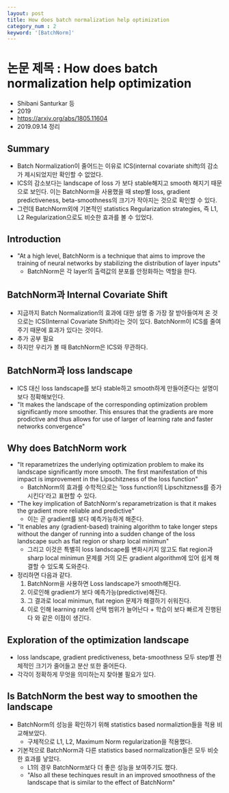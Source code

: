 ```yaml
---
layout: post
title: How does batch normalization help optimization
category_num : 2
keyword: '[BatchNorm]'
---
```


# 논문 제목 : How does batch normalization help optimization

- Shibani Santurkar 등
- 2019
- <https://arxiv.org/abs/1805.11604>
- 2019.09.14 정리

## Summary

- Batch Normalization이 줄어드는 이유로 ICS(internal covariate shift)의 감소가 제시되었지만 확인할 수 없었다.
- ICS의 감소보다는 landscape of loss 가 보다 stable해지고 smooth 해지기 때문으로 보인다. 이는 BatchNorm을 사용했을 때 step별 loss, gradient predictiveness, beta-smoothness의 크기가 작아지는 것으로 확인할 수 있다.
- 그런데 BatchNorm외에 기본적인 statistics Regularization strategies, 즉 L1, L2 Regularization으로도 비슷한 효과를 볼 수 있었다.

## Introduction

- "At a high level, BatchNorm is a technique that aims to improve the training of neural networks by stabilizing the distribution of layer inputs"
  - BatchNorm은 각 layer의 출력값의 분포를 안정화하는 역할을 한다.

## BatchNorm과 Internal Covariate Shift

- 지금까지 Batch Normalization의 효과에 대한 설명 중 가장 잘 받아들여져 온 것으로는 ICS(Internal Covariate Shift)라는 것이 있다. BatchNorm이 ICS를 줄여주기 때문에 효과가 있다는 것이다.
- 추가 공부 필요
- 하지만 우리가 볼 때 BatchNorm은 ICS와 무관하다.

## BatchNorm과 loss landscape

- ICS 대신 loss landscape를 보다 stable하고 smooth하게 만들어준다는 설명이 보다 정확해보인다.
- "It makes the landscape of the corresponding optimization problem significantly more smoother. This ensures that the gradients are more prodictive and thus allows for use of larger of learning rate and faster networks convergence"

## Why does BatchNorm work

- "It reparametrizes the underlying optimization problem to make its landscape significantly more smooth. The first manifestation of this impact is improvement in the Lipschitzness of the loss function"
  - BatchNorm의 효과를 수학적으로는 'loss function의 Lipschitzness를 증가시킨다'라고 표현할 수 있다.
- "The key implication of BatchNorm's reparametrization is that it makes the gradient more reliable and predictive"
  - 이는 곧 gradient를 보다 예측가능하게 해준다.
- "It enables any (gradient-based) training algorithm to take longer steps without the danger of running into a sudden change of the loss landscape such as flat region or sharp local minimun"
  - 그리고 이것은 특별히 loss landscape를 변화시키지 않고도 flat region과 sharp local minimun 문제를 거의 모든 gradient algorithm에 있어 쉽게 해결할 수 있도록 도와준다.
- 정리하면 다음과 같다.
    1. BatchNorm을 사용하면 Loss landscape가 smooth해진다.
    2. 이로인해 gradient가 보다 예측가능(predictive)해진다.
    3. 그 결과로 local minimun, flat region 문제가 해결하기 쉬워진다.
    4. 이로 인해 learning rate의 선택 범위가 늘어난다 + 학습이 보다 빠르게 진행된다 와 같은 이점이 생긴다.

## Exploration of the optimization landscape

- loss landscape, gradient predictiveness, beta-smoothness 모두 step별 전체적인 크기가 줄어들고 분산 또한 줄어든다.
- 각각이 정확하게 무엇을 의미하는지 찾아볼 필요가 있다.

## Is BatchNorm the best way to smoothen the landscape

- BatchNorm의 성능을 확인하기 위해 statistics based normaliztion들을 적용 비교해보았다.
  - 구체적으로 L1, L2, Maximum Norm regularization을 적용했다.
- 기본적으로 BatchNorm과 다른 statistics based normalization들은 모두 비슷한 효과를 낳았다.
  - L1의 경우 BatchNorm보다 더 좋은 성능을 보여주기도 했다.
  - "Also all these techinques result in an improved smoothness of the landscape that is similar to the effect of BatchNorm"

